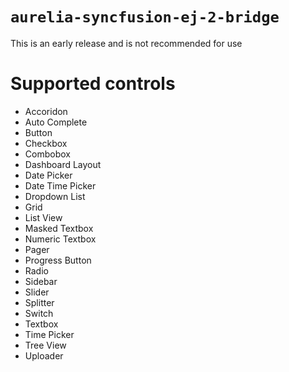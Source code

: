 # `aurelia-syncfusion-ej-2-bridge`

This is an early release and is not recommended for use

# Supported controls
* Accoridon
* Auto Complete
* Button
* Checkbox
* Combobox
* Dashboard Layout
* Date Picker
* Date Time Picker
* Dropdown List
* Grid
* List View
* Masked Textbox
* Numeric Textbox
* Pager
* Progress Button
* Radio
* Sidebar
* Slider
* Splitter
* Switch
* Textbox
* Time Picker
* Tree View
* Uploader
